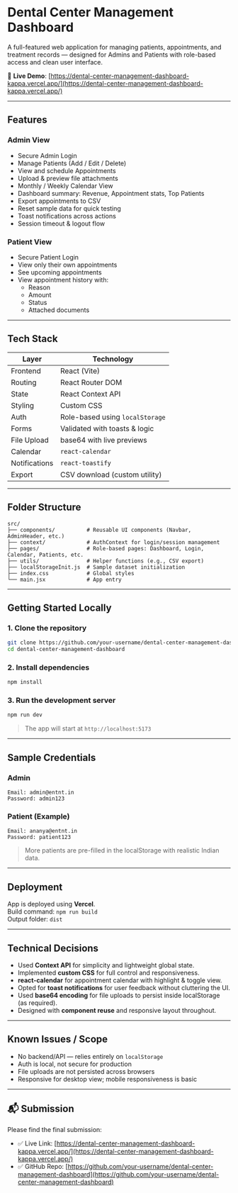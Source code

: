 # Dental Center Management Dashboard

A full-featured web application for managing patients, appointments, and treatment records — designed for Admins and Patients with role-based access and clean user interface.

🔗 **Live Demo**: [https://dental-center-management-dashboard-kappa.vercel.app/](https://dental-center-management-dashboard-kappa.vercel.app/)

---

## Features

###  Admin View
- Secure Admin Login
- Manage Patients (Add / Edit / Delete)
- View and schedule Appointments
- Upload & preview file attachments
- Monthly / Weekly Calendar View
- Dashboard summary: Revenue, Appointment stats, Top Patients
- Export appointments to CSV
- Reset sample data for quick testing
- Toast notifications across actions
- Session timeout & logout flow

### Patient View
- Secure Patient Login
- View only their own appointments
- See upcoming appointments
- View appointment history with:
  - Reason
  - Amount
  - Status
  - Attached documents

---

##  Tech Stack

| Layer       | Technology                     |
|------------|---------------------------------|
| Frontend   | React (Vite)                    |
| Routing    | React Router DOM                |
| State      | React Context API               |
| Styling    | Custom CSS                      |
| Auth       | Role-based using `localStorage` |
| Forms      | Validated with toasts & logic   |
| File Upload| base64 with live previews       |
| Calendar   | `react-calendar`                |
| Notifications | `react-toastify`             |
| Export     | CSV download (custom utility)   |

---

## Folder Structure

```
src/
├── components/          # Reusable UI components (Navbar, AdminHeader, etc.)
├── context/             # AuthContext for login/session management
├── pages/               # Role-based pages: Dashboard, Login, Calendar, Patients, etc.
├── utils/               # Helper functions (e.g., CSV export)
├── localStorageInit.js  # Sample dataset initialization
├── index.css            # Global styles
└── main.jsx             # App entry
```

---

##  Getting Started Locally

### 1. Clone the repository
```bash
git clone https://github.com/your-username/dental-center-management-dashboard.git
cd dental-center-management-dashboard
```

### 2. Install dependencies
```bash
npm install
```

### 3. Run the development server
```bash
npm run dev
```

> The app will start at `http://localhost:5173`

---

## Sample Credentials

### Admin
```
Email: admin@entnt.in
Password: admin123
```

### Patient (Example)
```
Email: ananya@entnt.in
Password: patient123
```

> More patients are pre-filled in the localStorage with realistic Indian data.

---

## Deployment

App is deployed using **Vercel**.  
Build command: `npm run build`  
Output folder: `dist`

---

## Technical Decisions

- Used **Context API** for simplicity and lightweight global state.
- Implemented **custom CSS** for full control and responsiveness.
- **react-calendar** for appointment calendar with highlight & toggle view.
- Opted for **toast notifications** for user feedback without cluttering the UI.
- Used **base64 encoding** for file uploads to persist inside localStorage (as required).
- Designed with **component reuse** and responsive layout throughout.

---

## Known Issues / Scope

- No backend/API — relies entirely on `localStorage`
- Auth is local, not secure for production
- File uploads are not persisted across browsers
- Responsive for desktop view; mobile responsiveness is basic

---

## 📬 Submission

Please find the final submission:

- ✅ Live Link: [https://dental-center-management-dashboard-kappa.vercel.app/](https://dental-center-management-dashboard-kappa.vercel.app/)
- ✅ GitHub Repo: [https://github.com/your-username/dental-center-management-dashboard](https://github.com/your-username/dental-center-management-dashboard)
